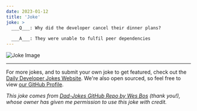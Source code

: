 ```yaml
---
date: 2023-01-12
title: 'Joke'
joke: >
  ___Q___: Why did the developer cancel their dinner plans?
  
  ___A___: They were unable to fulfil peer dependencies
---
```



![Joke Image](https://private.xtrp.io/projects/DailyDeveloperJokes/public_image_server/images/5e1259ae4191d.png)

---

For more jokes, and to submit your own joke to get featured, check out the [Daily Developer Jokes Website](https://dailydeveloperjokes.github.io/). We're also open sourced, so feel free to view [our GitHub Profile](https://github.com/dailydeveloperjokes).


_This joke comes from [Dad-Jokes GitHub Repo by Wes Bos](https://github.com/wesbos/dad-jokes) (thank you!), whose owner has given me permission to use this joke with credit._

<!--
Joke text:
**Q**: Why did the developer cancel their dinner plans?

**A**: They were unable to fulfil peer dependencies
 -->


